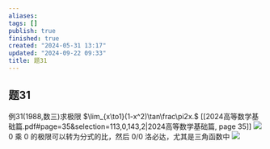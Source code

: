 ```yaml
---
aliases: 
tags: []
publish: true
finished: true
created: "2024-05-31 13:17"
updated: "2024-09-22 09:33"
title: 题31
---
```

## 题31
例31(1988,数三)求极限 $\lim_{x\to1}(1-x^2)\tan\frac\pi2x.$
[[2024高等数学基础篇.pdf#page=35&selection=113,0,143,2|2024高等数学基础篇, page 35]]
![](https://img.hwenyi.live/202401182148995.webp)
0 乘 0 的极限可以转为分式的比，然后 0/0 洛必达，尤其是三角函数中
![](https://img.hwenyi.live/202401182156720.webp)
